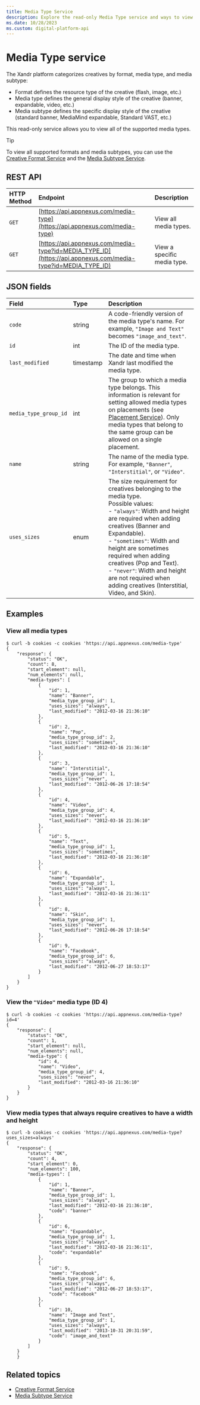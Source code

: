 ```yaml
---
title: Media Type Service
description: Explore the read-only Media Type service and ways to view all of its supported media types.
ms.date: 10/28/2023
ms.custom: digital-platform-api
---
```


# Media Type service

The Xandr platform categorizes creatives by format, media type, and media subtype:

- Format defines the resource type of the creative (flash, image, etc.)
- Media type defines the general display style of the creative (banner, expandable, video, etc.)
- Media subtype defines the specific display style of the creative (standard banner, MediaMind expandable, Standard VAST, etc.)

This read-only service allows you to view all of the supported media types.

> [!TIP]
> To view all supported formats and media subtypes, you can use the [Creative Format Service](creative-format-service.md) and the [Media Subtype Service](media-subtype-service.md).

## REST API

| HTTP Method | Endpoint | Description |
|:---|:---|:---|
| `GET` | [https://api.appnexus.com/media-type](https://api.appnexus.com/media-type) | View all media types. |
| `GET` | [https://api.appnexus.com/media-type?id=MEDIA_TYPE_ID](https://api.appnexus.com/media-type?id=MEDIA_TYPE_ID) | View a specific media type. |

## JSON fields

| Field | Type | Description |
|:---|:---|:---|
| `code` | string | A code-friendly version of the media type's name. For example, `"Image and Text"` becomes `"image_and_text"`. |
| `id` | int | The ID of the media type. |
| `last_modified` | timestamp | The date and time when Xandr last modified the media type. |
| `media_type_group_id` | int | The group to which a media type belongs. This information is relevant for setting allowed media types on placements (see [Placement Service](placement-service.md)). Only media types that belong to the same group can be allowed on a single placement. |
| `name` | string  | The name of the media type. For example, `"Banner"`, `"Interstitial"`, or `"Video"`. |
| `uses_sizes` | enum | The size requirement for creatives belonging to the media type. <br>Possible values:<br>- `"always"`: Width and height are required when adding creatives (Banner and Expandable).<br>- `"sometimes"`: Width and height are sometimes required when adding creatives (Pop and Text).<br>- `"never"`: Width and height are not required when adding creatives (Interstitial, Video, and Skin). |

## Examples

### View all media types

```
$ curl -b cookies -c cookies 'https://api.appnexus.com/media-type'
{
    "response": {
        "status": "OK",
        "count": 8,
        "start_element": null,
        "num_elements": null,
        "media-types": [
            {
                "id": 1,
                "name": "Banner",
                "media_type_group_id": 1,
                "uses_sizes": "always",
                "last_modified": "2012-03-16 21:36:10"
            },
            {
                "id": 2,
                "name": "Pop",
                "media_type_group_id": 2,
                "uses_sizes": "sometimes",
                "last_modified": "2012-03-16 21:36:10"
            },
            {
                "id": 3,
                "name": "Interstitial",
                "media_type_group_id": 1,
                "uses_sizes": "never",
                "last_modified": "2012-06-26 17:18:54"
            },
            {
                "id": 4,
                "name": "Video",
                "media_type_group_id": 4,
                "uses_sizes": "never",
                "last_modified": "2012-03-16 21:36:10"
            },
            {
                "id": 5,
                "name": "Text",
                "media_type_group_id": 1,
                "uses_sizes": "sometimes",
                "last_modified": "2012-03-16 21:36:10"
            },
            {
                "id": 6,
                "name": "Expandable",
                "media_type_group_id": 1,
                "uses_sizes": "always",
                "last_modified": "2012-03-16 21:36:11"
            },
            {
                "id": 8,
                "name": "Skin",
                "media_type_group_id": 1,
                "uses_sizes": "never",
                "last_modified": "2012-06-26 17:18:54"
            },
            {
                "id": 9,
                "name": "Facebook",
                "media_type_group_id": 6,
                "uses_sizes": "always",
                "last_modified": "2012-06-27 18:53:17"
            }
        ]
    }
}
```

### View the `"Video"` media type (ID 4)

```
$ curl -b cookies -c cookies 'https://api.appnexus.com/media-type?id=4'
{
    "response": {
        "status": "OK",
        "count": 1,
        "start_element": null,
        "num_elements": null,
        "media-type": {
            "id": 4,
            "name": "Video",
            "media_type_group_id": 4,
            "uses_sizes": "never",
            "last_modified": "2012-03-16 21:36:10"
        }
    }
}
```

### View media types that always require creatives to have a width and height

```
$ curl -b cookies -c cookies 'https://api.appnexus.com/media-type?uses_sizes=always'
{
    "response": {
        "status": "OK",
        "count": 4,
        "start_element": 0,
        "num_elements": 100,
        "media-types": [
            {
                "id": 1,
                "name": "Banner",
                "media_type_group_id": 1,
                "uses_sizes": "always",
                "last_modified": "2012-03-16 21:36:10",
                "code": "banner"
            },
            {
                "id": 6,
                "name": "Expandable",
                "media_type_group_id": 1,
                "uses_sizes": "always",
                "last_modified": "2012-03-16 21:36:11",
                "code": "expandable"
            },
            {
                "id": 9,
                "name": "Facebook",
                "media_type_group_id": 6,
                "uses_sizes": "always",
                "last_modified": "2012-06-27 18:53:17",
                "code": "facebook"
            },
            {
                "id": 10,
                "name": "Image and Text",
                "media_type_group_id": 1,
                "uses_sizes": "always",
                "last_modified": "2013-10-31 20:31:59",
                "code": "image_and_text"
            }
        ]
    }
    }
```

## Related topics

- [Creative Format Service](creative-format-service.md)
- [Media Subtype Service](media-subtype-service.md)
